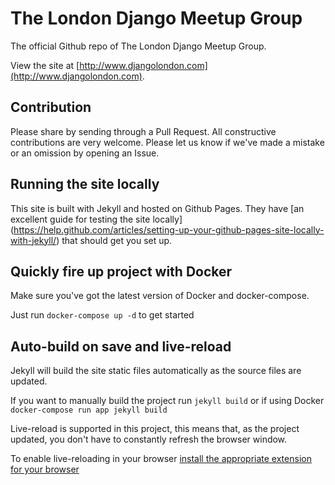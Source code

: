 # The London Django Meetup Group

The official Github repo of The London Django Meetup Group.

View the site at
[http://www.djangolondon.com](http://www.djangolondon.com).

## Contribution

Please share by sending through a Pull Request. All constructive contributions
are very welcome. Please let us know if we've made a mistake or an omission by
opening an Issue.


## Running the site locally

This site is built with Jekyll and hosted on Github Pages. They have [an
excellent guide for testing the site locally]
(https://help.github.com/articles/setting-up-your-github-pages-site-locally-with-jekyll/)
that should get you set up.

## Quickly fire up project with Docker

Make sure you've got the latest version of Docker and docker-compose.

Just run `docker-compose up -d` to get started

## Auto-build on save and live-reload

Jekyll will build the site static files automatically as the source files are updated.

If you want to manually build the project run `jekyll build` or if using Docker `docker-compose run app jekyll build`

Live-reload is supported in this project, this means that, as the project updated, you don't have to constantly refresh the browser window.

To enable live-reloading in your browser [install the appropriate extension for your browser](http://livereload.com/extensions/#installing-sections)
